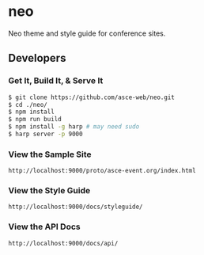 # neo
Neo theme and style guide for conference sites.

## Developers

### Get It, Build It, & Serve It
```bash
$ git clone https://github.com/asce-web/neo.git
$ cd ./neo/
$ npm install
$ npm run build
$ npm install -g harp # may need sudo
$ harp server -p 9000
```

### View the Sample Site
```
http://localhost:9000/proto/asce-event.org/index.html
```

### View the Style Guide
```
http://localhost:9000/docs/styleguide/
```

### View the API Docs
```
http://localhost:9000/docs/api/
```
